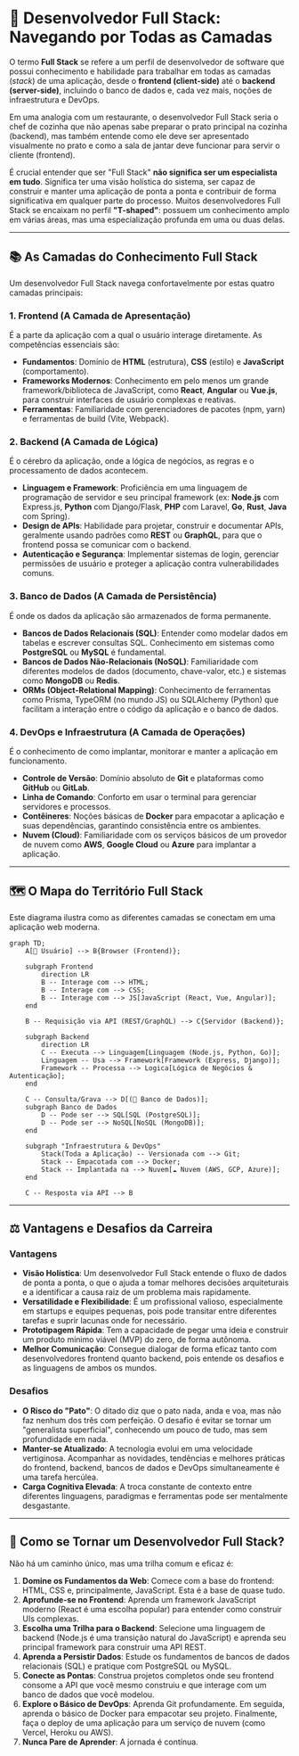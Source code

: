 # 🥞 Desenvolvedor Full Stack: Navegando por Todas as Camadas

O termo **Full Stack** se refere a um perfil de desenvolvedor de software que possui conhecimento e habilidade para trabalhar em todas as camadas (*stack*) de uma aplicação, desde o **frontend (client-side)** até o **backend (server-side)**, incluindo o banco de dados e, cada vez mais, noções de infraestrutura e DevOps.

Em uma analogia com um restaurante, o desenvolvedor Full Stack seria o chef de cozinha que não apenas sabe preparar o prato principal na cozinha (backend), mas também entende como ele deve ser apresentado visualmente no prato e como a sala de jantar deve funcionar para servir o cliente (frontend).

É crucial entender que ser "Full Stack" **não significa ser um especialista em tudo**. Significa ter uma visão holística do sistema, ser capaz de construir e manter uma aplicação de ponta a ponta e contribuir de forma significativa em qualquer parte do processo. Muitos desenvolvedores Full Stack se encaixam no perfil **"T-shaped"**: possuem um conhecimento amplo em várias áreas, mas uma especialização profunda em uma ou duas delas.

-----

## 📚 As Camadas do Conhecimento Full Stack

Um desenvolvedor Full Stack navega confortavelmente por estas quatro camadas principais:

### 1\. Frontend (A Camada de Apresentação)

É a parte da aplicação com a qual o usuário interage diretamente. As competências essenciais são:

  - **Fundamentos**: Domínio de **HTML** (estrutura), **CSS** (estilo) e **JavaScript** (comportamento).
  - **Frameworks Modernos**: Conhecimento em pelo menos um grande framework/biblioteca de JavaScript, como **React**, **Angular** ou **Vue.js**, para construir interfaces de usuário complexas e reativas.
  - **Ferramentas**: Familiaridade com gerenciadores de pacotes (npm, yarn) e ferramentas de build (Vite, Webpack).

### 2\. Backend (A Camada de Lógica)

É o cérebro da aplicação, onde a lógica de negócios, as regras e o processamento de dados acontecem.

  - **Linguagem e Framework**: Proficiência em uma linguagem de programação de servidor e seu principal framework (ex: **Node.js** com Express.js, **Python** com Django/Flask, **PHP** com Laravel, **Go**, **Rust**, **Java** com Spring).
  - **Design de APIs**: Habilidade para projetar, construir e documentar APIs, geralmente usando padrões como **REST** ou **GraphQL**, para que o frontend possa se comunicar com o backend.
  - **Autenticação e Segurança**: Implementar sistemas de login, gerenciar permissões de usuário e proteger a aplicação contra vulnerabilidades comuns.

### 3\. Banco de Dados (A Camada de Persistência)

É onde os dados da aplicação são armazenados de forma permanente.

  - **Bancos de Dados Relacionais (SQL)**: Entender como modelar dados em tabelas e escrever consultas SQL. Conhecimento em sistemas como **PostgreSQL** ou **MySQL** é fundamental.
  - **Bancos de Dados Não-Relacionais (NoSQL)**: Familiaridade com diferentes modelos de dados (documento, chave-valor, etc.) e sistemas como **MongoDB** ou **Redis**.
  - **ORMs (Object-Relational Mapping)**: Conhecimento de ferramentas como Prisma, TypeORM (no mundo JS) ou SQLAlchemy (Python) que facilitam a interação entre o código da aplicação e o banco de dados.

### 4\. DevOps e Infraestrutura (A Camada de Operações)

É o conhecimento de como implantar, monitorar e manter a aplicação em funcionamento.

  - **Controle de Versão**: Domínio absoluto de **Git** e plataformas como **GitHub** ou **GitLab**.
  - **Linha de Comando**: Conforto em usar o terminal para gerenciar servidores e processos.
  - **Contêineres**: Noções básicas de **Docker** para empacotar a aplicação e suas dependências, garantindo consistência entre os ambientes.
  - **Nuvem (Cloud)**: Familiaridade com os serviços básicos de um provedor de nuvem como **AWS**, **Google Cloud** ou **Azure** para implantar a aplicação.

-----

## 🗺️ O Mapa do Território Full Stack

Este diagrama ilustra como as diferentes camadas se conectam em uma aplicação web moderna.

```mermaid
graph TD;
    A[👤 Usuário] --> B{Browser (Frontend)};
    
    subgraph Frontend
        direction LR
        B -- Interage com --> HTML;
        B -- Interage com --> CSS;
        B -- Interage com --> JS[JavaScript (React, Vue, Angular)];
    end

    B -- Requisição via API (REST/GraphQL) --> C{Servidor (Backend)};
    
    subgraph Backend
        direction LR
        C -- Executa --> Linguagem[Linguagem (Node.js, Python, Go)];
        Linguagem -- Usa --> Framework[Framework (Express, Django)];
        Framework -- Processa --> Logica[Lógica de Negócios & Autenticação];
    end

    C -- Consulta/Grava --> D[(💾 Banco de Dados)];
    subgraph Banco de Dados
        D -- Pode ser --> SQL[SQL (PostgreSQL)];
        D -- Pode ser --> NoSQL[NoSQL (MongoDB)];
    end

    subgraph "Infraestrutura & DevOps"
        Stack(Toda a Aplicação) -- Versionada com --> Git;
        Stack -- Empacotada com --> Docker;
        Stack -- Implantada na --> Nuvem[☁️ Nuvem (AWS, GCP, Azure)];
    end

    C -- Resposta via API --> B
```

-----

## ⚖️ Vantagens e Desafios da Carreira

### Vantagens

  - **Visão Holística**: Um desenvolvedor Full Stack entende o fluxo de dados de ponta a ponta, o que o ajuda a tomar melhores decisões arquiteturais e a identificar a causa raiz de um problema mais rapidamente.
  - **Versatilidade e Flexibilidade**: É um profissional valioso, especialmente em startups e equipes pequenas, pois pode transitar entre diferentes tarefas e suprir lacunas onde for necessário.
  - **Prototipagem Rápida**: Tem a capacidade de pegar uma ideia e construir um produto mínimo viável (MVP) do zero, de forma autônoma.
  - **Melhor Comunicação**: Consegue dialogar de forma eficaz tanto com desenvolvedores frontend quanto backend, pois entende os desafios e as linguagens de ambos os mundos.

### Desafios

  - **O Risco do "Pato"**: O ditado diz que o pato nada, anda e voa, mas não faz nenhum dos três com perfeição. O desafio é evitar se tornar um "generalista superficial", conhecendo um pouco de tudo, mas sem profundidade em nada.
  - **Manter-se Atualizado**: A tecnologia evolui em uma velocidade vertiginosa. Acompanhar as novidades, tendências e melhores práticas do frontend, backend, bancos de dados e DevOps simultaneamente é uma tarefa hercúlea.
  - **Carga Cognitiva Elevada**: A troca constante de contexto entre diferentes linguagens, paradigmas e ferramentas pode ser mentalmente desgastante.

-----

## 🚀 Como se Tornar um Desenvolvedor Full Stack?

Não há um caminho único, mas uma trilha comum e eficaz é:

1.  **Domine os Fundamentos da Web**: Comece com a base do frontend: HTML, CSS e, principalmente, JavaScript. Esta é a base de quase tudo.
2.  **Aprofunde-se no Frontend**: Aprenda um framework JavaScript moderno (React é uma escolha popular) para entender como construir UIs complexas.
3.  **Escolha uma Trilha para o Backend**: Selecione uma linguagem de backend (Node.js é uma transição natural do JavaScript) e aprenda seu principal framework para construir uma API REST.
4.  **Aprenda a Persistir Dados**: Estude os fundamentos de bancos de dados relacionais (SQL) e pratique com PostgreSQL ou MySQL.
5.  **Conecte as Pontas**: Construa projetos completos onde seu frontend consome a API que você mesmo construiu e que interage com um banco de dados que você modelou.
6.  **Explore o Básico de DevOps**: Aprenda Git profundamente. Em seguida, aprenda o básico de Docker para empacotar seu projeto. Finalmente, faça o deploy de uma aplicação para um serviço de nuvem (como Vercel, Heroku ou AWS).
7.  **Nunca Pare de Aprender**: A jornada é contínua.